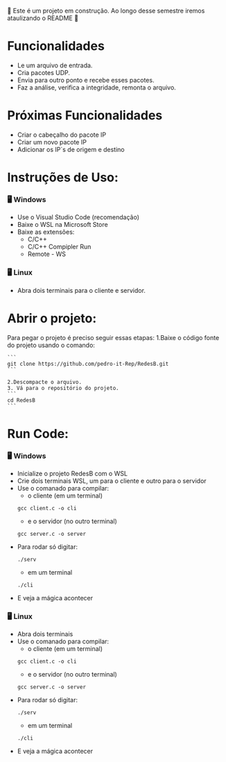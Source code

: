 :construction: Este é um projeto em construção. Ao longo desse semestre iremos ataulizando o README :construction:

# Funcionalidades

- Le um arquivo de entrada.
- Cria pacotes UDP.
- Envia para outro ponto e recebe esses pacotes.
- Faz a análise, verifica a integridade, remonta o arquivo.

# Próximas Funcionalidades

- Criar o cabeçalho do pacote IP
- Criar um novo pacote IP
- Adicionar os IP`s de origem e destino

# Instruções de Uso:

### :desktop_computer: Windows

- Use o Visual Studio Code (recomendação)
- Baixe o WSL na Microsoft Store
- Baixe as extensões:
    * C/C++
    * C/C++ Compipler Run
    * Remote - WS

### :desktop_computer: Linux

- Abra dois terminais para o cliente e servidor.

# Abrir o projeto:

Para pegar o projeto é preciso seguir essas etapas:
    1.Baixe o código fonte do projeto usando o comando:

    ```
    git clone https://github.com/pedro-it-Rep/RedesB.git
    ```

    2.Descompacte o arquivo.
    3. Vá para o repositório do projeto.
    ```
    cd RedesB
    ```

# Run Code:

### :desktop_computer: Windows

- Inicialize o projeto RedesB com o WSL
- Crie dois terminais WSL, um para o cliente e outro para o servidor
- Use o comanado para compilar:
    - o cliente (em um terminal)
    ```
    gcc client.c -o cli
    ```
    - e o servidor (no outro terminal)
    ```
    gcc server.c -o server
    ```
- Para rodar só digitar:
    ```
    ./serv
    ```
    - em um terminal
    ```
    ./cli
    ```
- E veja  a mágica acontecer

### :desktop_computer: Linux

- Abra dois terminais
- Use o comanado para compilar:
    - o cliente (em um terminal)
    ```
    gcc client.c -o cli
    ```
    - e o servidor (no outro terminal)
    ```
    gcc server.c -o server
    ```
- Para rodar só digitar:
    ```
    ./serv
    ```
    - em um terminal
    ```
    ./cli
    ```
- E veja  a mágica acontecer

